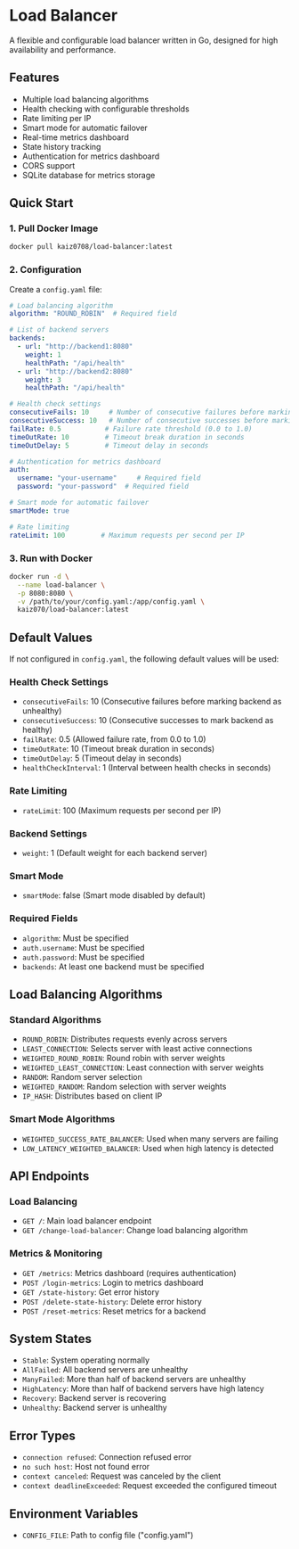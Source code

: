 # Load Balancer

A flexible and configurable load balancer written in Go, designed for high availability and performance.

## Features

- Multiple load balancing algorithms
- Health checking with configurable thresholds
- Rate limiting per IP
- Smart mode for automatic failover
- Real-time metrics dashboard
- State history tracking
- Authentication for metrics dashboard
- CORS support
- SQLite database for metrics storage

## Quick Start

### 1. Pull Docker Image
```bash
docker pull kaiz0708/load-balancer:latest
```

### 2. Configuration
Create a `config.yaml` file:
```yaml
# Load balancing algorithm
algorithm: "ROUND_ROBIN"  # Required field

# List of backend servers
backends:
  - url: "http://backend1:8080"
    weight: 1
    healthPath: "/api/health"
  - url: "http://backend2:8080"
    weight: 3
    healthPath: "/api/health"

# Health check settings
consecutiveFails: 10     # Number of consecutive failures before marking backend as unhealthy
consecutiveSuccess: 10   # Number of consecutive successes before marking backend as healthy
failRate: 0.5           # Failure rate threshold (0.0 to 1.0)
timeOutRate: 10         # Timeout break duration in seconds
timeOutDelay: 5         # Timeout delay in seconds

# Authentication for metrics dashboard
auth:
  username: "your-username"     # Required field
  password: "your-password"  # Required field

# Smart mode for automatic failover
smartMode: true

# Rate limiting
rateLimit: 100         # Maximum requests per second per IP
```

### 3. Run with Docker
```bash
docker run -d \
  --name load-balancer \
  -p 8080:8080 \
  -v /path/to/your/config.yaml:/app/config.yaml \
  kaiz070/load-balancer:latest
```

## Default Values

If not configured in `config.yaml`, the following default values will be used:

### Health Check Settings
- `consecutiveFails`: 10 (Consecutive failures before marking backend as unhealthy)
- `consecutiveSuccess`: 10 (Consecutive successes to mark backend as healthy)
- `failRate`: 0.5 (Allowed failure rate, from 0.0 to 1.0)
- `timeOutRate`: 10 (Timeout break duration in seconds)
- `timeOutDelay`: 5 (Timeout delay in seconds)
- `healthCheckInterval`: 1 (Interval between health checks in seconds)

### Rate Limiting
- `rateLimit`: 100 (Maximum requests per second per IP)

### Backend Settings
- `weight`: 1 (Default weight for each backend server)

### Smart Mode
- `smartMode`: false (Smart mode disabled by default)

### Required Fields
- `algorithm`: Must be specified
- `auth.username`: Must be specified
- `auth.password`: Must be specified
- `backends`: At least one backend must be specified

## Load Balancing Algorithms

### Standard Algorithms
- `ROUND_ROBIN`: Distributes requests evenly across servers
- `LEAST_CONNECTION`: Selects server with least active connections
- `WEIGHTED_ROUND_ROBIN`: Round robin with server weights
- `WEIGHTED_LEAST_CONNECTION`: Least connection with server weights
- `RANDOM`: Random server selection
- `WEIGHTED_RANDOM`: Random selection with server weights
- `IP_HASH`: Distributes based on client IP

### Smart Mode Algorithms
- `WEIGHTED_SUCCESS_RATE_BALANCER`: Used when many servers are failing
- `LOW_LATENCY_WEIGHTED_BALANCER`: Used when high latency is detected

## API Endpoints

### Load Balancing
- `GET /`: Main load balancer endpoint
- `GET /change-load-balancer`: Change load balancing algorithm

### Metrics & Monitoring
- `GET /metrics`: Metrics dashboard (requires authentication)
- `POST /login-metrics`: Login to metrics dashboard
- `GET /state-history`: Get error history
- `POST /delete-state-history`: Delete error history
- `POST /reset-metrics`: Reset metrics for a backend

## System States

- `Stable`: System operating normally
- `AllFailed`: All backend servers are unhealthy
- `ManyFailed`: More than half of backend servers are unhealthy
- `HighLatency`: More than half of backend servers have high latency
- `Recovery`: Backend server is recovering
- `Unhealthy`: Backend server is unhealthy

## Error Types

- `connection refused`: Connection refused error
- `no such host`: Host not found error
- `context canceled`: Request was canceled by the client
- `context deadlineExceeded`: Request exceeded the configured timeout

## Environment Variables

- `CONFIG_FILE`: Path to config file ("config.yaml")